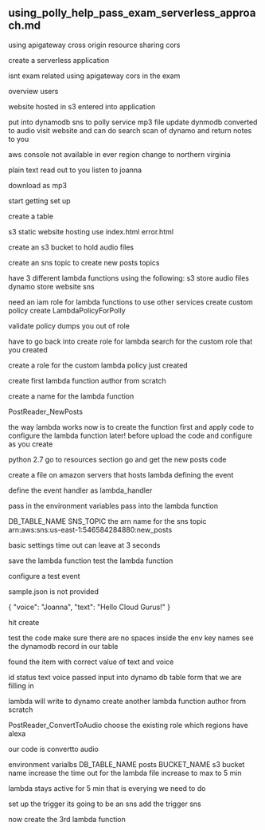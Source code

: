 using_polly_help_pass_exam_serverless_approach.md
------------------------------

using apigateway 
cross origin resource sharing 
cors

create a serverless application 

isnt exam related 
using apigateway 
cors 
in the exam 

overview 
users 

website hosted in s3 
entered into application 

put into dynamodb 
sns 
to polly service 
mp3 file 
update dynmodb converted to audio 
visit website and can do search 
scan of dynamo and return notes to you 

aws console 
not available in ever region 
change to northern virginia 

plain text 
read out to you 
listen to joanna 

download as mp3 

start getting set up 

create a table 

s3 static website hosting 
use index.html 
error.html

create an s3 bucket 
to hold audio files 

create an sns topic to 
create new posts 
topics 

have 3 different lambda functions 
    using the following:
        s3 store audio files
        dynamo store website 
        sns
    
need an iam role for lambda functions to use other services 
create custom policy
create LambdaPolicyForPolly

validate policy 
dumps you out of role 

have to go back into create role for lambda 
search for the custom role that you created 

create a role for the custom lambda policy just created 

create first lambda function 
author from scratch 

create a name for the lambda function 

PostReader_NewPosts

the way lambda works now is to create the function first and 
apply code to configure the lambda function later!
before upload the code and configure as you create 

python 2.7
go to resources section 
go and get the new posts code 

create a file on amazon servers that hosts lambda 
defining the event 

define the event handler as lambda_handler

pass in the environment variables 
pass into the lambda function 

DB_TABLE_NAME
SNS_TOPIC
the arn name for the sns topic 
arn:aws:sns:us-east-1:546584284880:new_posts

basic settings time out 
can leave at 3 seconds 

save the lambda function
test the lambda function 

configure a test event 

sample.json is not provided 

{
    "voice": "Joanna", 
    "text": "Hello Cloud Gurus!"
}

hit create 

test the code 
make sure there are no spaces inside the env key names 
see the dynamodb record 
in our table 

found the item with 
correct value of text and voice 

id 
status 
text 
voice 
passed input into dynamo db table 
form that we are filling in 

lambda will write to dynamo 
create another lambda function 
author from scratch 

PostReader_ConvertToAudio
choose the existing role 
which regions have alexa 

our code is convertto audio 

environment varialbs 
DB_TABLE_NAME
    posts
BUCKET_NAME
    s3 bucket name 
increase the time out for the lambda file 
increase to max to 5 min

lambda stays active for 5 min 
that is everying we need to do 

set up the trigger 
its going to be an sns 
add the trigger 
sns 

now create the 3rd lambda function



